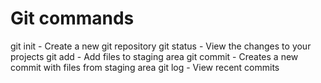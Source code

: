 # Git commands

git init - Create a new git repository
git status - View the changes to your projects
git add - Add files to staging area
git commit - Creates a new commit with files from staging area
git log - View recent commits